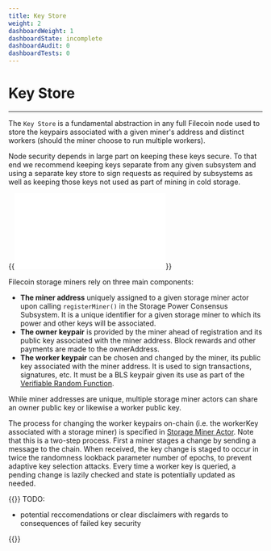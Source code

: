 ```yaml
---
title: Key Store
weight: 2
dashboardWeight: 1
dashboardState: incomplete
dashboardAudit: 0
dashboardTests: 0
---
```


# Key Store
---

The `Key Store` is a fundamental abstraction in any full Filecoin node used to store the keypairs associated with a given miner's address and distinct workers (should the miner choose to run multiple workers).

Node security depends in large part on keeping these keys secure. To that end we recommend keeping keys separate from any given subsystem and using a separate key store to sign requests as required by subsystems as well as keeping those keys not used as part of mining in cold storage.

{{<embed src="key_store.id" lang="go" >}}

Filecoin storage miners rely on three main components:

- **The miner address** uniquely assigned to a given storage miner actor upon calling `registerMiner()` in the Storage Power Consensus Subsystem. It is a unique identifier for a given storage miner to which its power and other keys will be associated.
- **The owner keypair** is provided by the miner ahead of registration and its public key associated with the miner address. Block rewards and other payments are made to the ownerAddress.
- **The worker keypair** can be chosen and changed by the miner, its public key associated with the miner address. It is used to sign transactions, signatures, etc. It must be a BLS keypair given its use as part of the [Verifiable Random Function](vrf).

While miner addresses are unique, multiple storage miner actors can share an owner public key or likewise a worker public key.

The process for changing the worker keypairs on-chain (i.e. the workerKey associated with a storage miner) is specified in [Storage Miner Actor](storage_miner_actor). Note that this is a two-step process. First a miner stages a change by sending a message to the chain. When received, the key change is staged to occur in twice the randomness lookback parameter number of epochs, to prevent adaptive key selection attacks. 
Every time a worker key is queried, a pending change is lazily checked and state is potentially updated as needed.

{{<hint warning>}}
TODO:

- potential reccomendations or clear disclaimers with regards to consequences of failed key security

{{</hint>}}